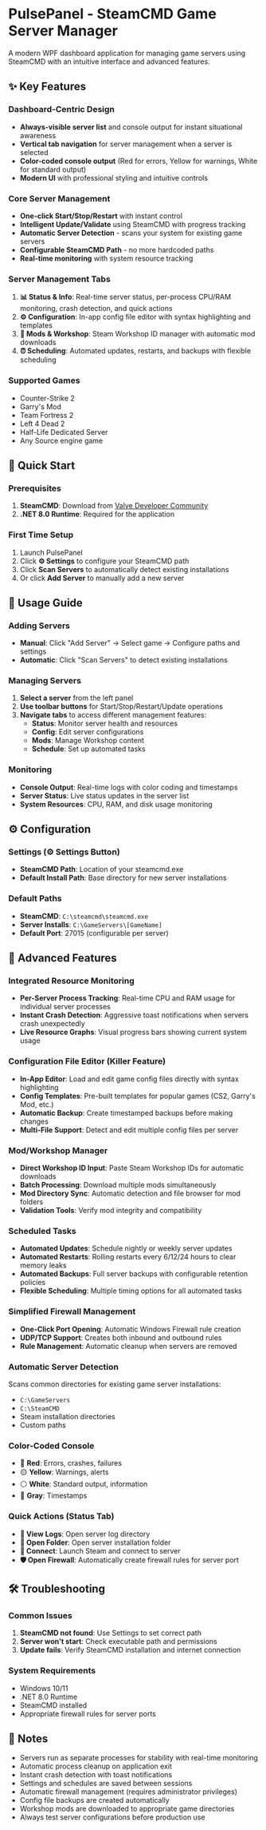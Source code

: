 # PulsePanel - SteamCMD Game Server Manager

A modern WPF dashboard application for managing game servers using SteamCMD with an intuitive interface and advanced features.

## ✨ Key Features

### Dashboard-Centric Design
- **Always-visible server list** and console output for instant situational awareness
- **Vertical tab navigation** for server management when a server is selected
- **Color-coded console output** (Red for errors, Yellow for warnings, White for standard output)
- **Modern UI** with professional styling and intuitive controls

### Core Server Management
- **One-click Start/Stop/Restart** with instant control
- **Intelligent Update/Validate** using SteamCMD with progress tracking
- **Automatic Server Detection** - scans your system for existing game servers
- **Configurable SteamCMD Path** - no more hardcoded paths
- **Real-time monitoring** with system resource tracking

### Server Management Tabs
1. **📊 Status & Info**: Real-time server status, per-process CPU/RAM monitoring, crash detection, and quick actions
2. **⚙️ Configuration**: In-app config file editor with syntax highlighting and templates
3. **🔧 Mods & Workshop**: Steam Workshop ID manager with automatic mod downloads
4. **⏰ Scheduling**: Automated updates, restarts, and backups with flexible scheduling

### Supported Games
- Counter-Strike 2
- Garry's Mod
- Team Fortress 2
- Left 4 Dead 2
- Half-Life Dedicated Server
- Any Source engine game

## 🚀 Quick Start

### Prerequisites
1. **SteamCMD**: Download from [Valve Developer Community](https://developer.valvesoftware.com/wiki/SteamCMD)
2. **.NET 8.0 Runtime**: Required for the application

### First Time Setup
1. Launch PulsePanel
2. Click **⚙️ Settings** to configure your SteamCMD path
3. Click **Scan Servers** to automatically detect existing installations
4. Or click **Add Server** to manually add a new server

## 📖 Usage Guide

### Adding Servers
- **Manual**: Click "Add Server" → Select game → Configure paths and settings
- **Automatic**: Click "Scan Servers" to detect existing installations

### Managing Servers
1. **Select a server** from the left panel
2. **Use toolbar buttons** for Start/Stop/Restart/Update operations
3. **Navigate tabs** to access different management features:
   - **Status**: Monitor server health and resources
   - **Config**: Edit server configurations
   - **Mods**: Manage Workshop content
   - **Schedule**: Set up automated tasks

### Monitoring
- **Console Output**: Real-time logs with color coding and timestamps
- **Server Status**: Live status updates in the server list
- **System Resources**: CPU, RAM, and disk usage monitoring

## ⚙️ Configuration

### Settings (⚙️ Settings Button)
- **SteamCMD Path**: Location of your steamcmd.exe
- **Default Install Path**: Base directory for new server installations

### Default Paths
- **SteamCMD**: `C:\steamcmd\steamcmd.exe`
- **Server Installs**: `C:\GameServers\[GameName]`
- **Default Port**: 27015 (configurable per server)

## 🔧 Advanced Features

### Integrated Resource Monitoring
- **Per-Server Process Tracking**: Real-time CPU and RAM usage for individual server processes
- **Instant Crash Detection**: Aggressive toast notifications when servers crash unexpectedly
- **Live Resource Graphs**: Visual progress bars showing current system usage

### Configuration File Editor (Killer Feature)
- **In-App Editor**: Load and edit game config files directly with syntax highlighting
- **Config Templates**: Pre-built templates for popular games (CS2, Garry's Mod, etc.)
- **Automatic Backup**: Create timestamped backups before making changes
- **Multi-File Support**: Detect and edit multiple config files per server

### Mod/Workshop Manager
- **Direct Workshop ID Input**: Paste Steam Workshop IDs for automatic downloads
- **Batch Processing**: Download multiple mods simultaneously
- **Mod Directory Sync**: Automatic detection and file browser for mod folders
- **Validation Tools**: Verify mod integrity and compatibility

### Scheduled Tasks
- **Automated Updates**: Schedule nightly or weekly server updates
- **Automated Restarts**: Rolling restarts every 6/12/24 hours to clear memory leaks
- **Automated Backups**: Full server backups with configurable retention policies
- **Flexible Scheduling**: Multiple timing options for all automated tasks

### Simplified Firewall Management
- **One-Click Port Opening**: Automatic Windows Firewall rule creation
- **UDP/TCP Support**: Creates both inbound and outbound rules
- **Rule Management**: Automatic cleanup when servers are removed

### Automatic Server Detection
Scans common directories for existing game server installations:
- `C:\GameServers`
- `C:\SteamCMD`
- Steam installation directories
- Custom paths

### Color-Coded Console
- 🔴 **Red**: Errors, crashes, failures
- 🟡 **Yellow**: Warnings, alerts
- ⚪ **White**: Standard output, information
- 🔘 **Gray**: Timestamps

### Quick Actions (Status Tab)
- **📄 View Logs**: Open server log directory
- **📁 Open Folder**: Open server installation folder
- **🔗 Connect**: Launch Steam and connect to server
- **🛡️ Open Firewall**: Automatically create firewall rules for server port

## 🛠️ Troubleshooting

### Common Issues
1. **SteamCMD not found**: Use Settings to set correct path
2. **Server won't start**: Check executable path and permissions
3. **Update fails**: Verify SteamCMD installation and internet connection

### System Requirements
- Windows 10/11
- .NET 8.0 Runtime
- SteamCMD installed
- Appropriate firewall rules for server ports

## 📝 Notes

- Servers run as separate processes for stability with real-time monitoring
- Automatic process cleanup on application exit
- Instant crash detection with toast notifications
- Settings and schedules are saved between sessions
- Automatic firewall management (requires administrator privileges)
- Config file backups are created automatically
- Workshop mods are downloaded to appropriate game directories
- Always test server configurations before production use